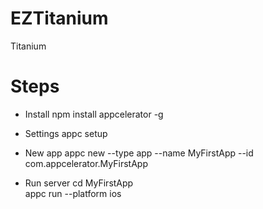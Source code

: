 # EZTitanium
Titanium

# Steps
- Install
npm install appcelerator -g  

- Settings
appc setup  

- New app
appc new --type app --name MyFirstApp --id com.appcelerator.MyFirstApp  

- Run server
cd MyFirstApp  
appc run --platform ios  